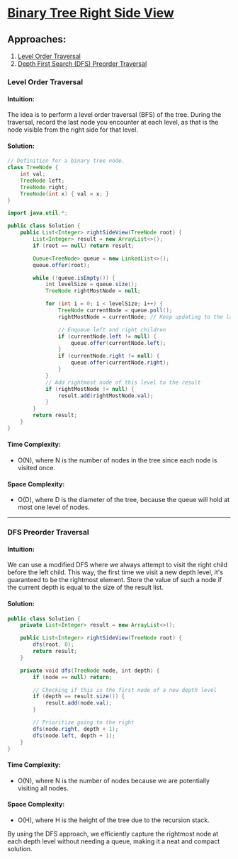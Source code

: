# [Binary Tree Right Side View](https://leetcode.com/problems/binary-tree-right-side-view/)

## Approaches:
1. [Level Order Traversal](#level-order-traversal)
2. [Depth First Search (DFS) Preorder Traversal](#dfs-preorder-traversal)

### Level Order Traversal

#### Intuition:
The idea is to perform a level order traversal (BFS) of the tree. During the traversal, record the last node you encounter at each level, as that is the node visible from the right side for that level.

#### Solution:
```java
// Definition for a binary tree node.
class TreeNode {
    int val;
    TreeNode left;
    TreeNode right;
    TreeNode(int x) { val = x; }
}

import java.util.*;

public class Solution {
    public List<Integer> rightSideView(TreeNode root) {
        List<Integer> result = new ArrayList<>();
        if (root == null) return result;

        Queue<TreeNode> queue = new LinkedList<>();
        queue.offer(root);

        while (!queue.isEmpty()) {
            int levelSize = queue.size();
            TreeNode rightMostNode = null;

            for (int i = 0; i < levelSize; i++) {
                TreeNode currentNode = queue.poll();
                rightMostNode = currentNode; // Keep updating to the last node at current level

                // Enqueue left and right children
                if (currentNode.left != null) {
                    queue.offer(currentNode.left);
                }
                if (currentNode.right != null) {
                    queue.offer(currentNode.right);
                }
            }
            // Add rightmost node of this level to the result
            if (rightMostNode != null) {
                result.add(rightMostNode.val);
            }
        }
        return result;
    }
}
```

#### Time Complexity:
- O(N), where N is the number of nodes in the tree since each node is visited once.

#### Space Complexity:
- O(D), where D is the diameter of the tree, because the queue will hold at most one level of nodes.

---

### DFS Preorder Traversal

#### Intuition:
We can use a modified DFS where we always attempt to visit the right child before the left child. This way, the first time we visit a new depth level, it's guaranteed to be the rightmost element. Store the value of such a node if the current depth is equal to the size of the result list.

#### Solution:
```java
public class Solution {
    private List<Integer> result = new ArrayList<>();

    public List<Integer> rightSideView(TreeNode root) {
        dfs(root, 0);
        return result;
    }

    private void dfs(TreeNode node, int depth) {
        if (node == null) return;

        // Checking if this is the first node of a new depth level
        if (depth == result.size()) {
            result.add(node.val);
        }

        // Prioritize going to the right
        dfs(node.right, depth + 1);
        dfs(node.left, depth + 1);
    }
}
```

#### Time Complexity:
- O(N), where N is the number of nodes because we are potentially visiting all nodes.

#### Space Complexity:
- O(H), where H is the height of the tree due to the recursion stack.

By using the DFS approach, we efficiently capture the rightmost node at each depth level without needing a queue, making it a neat and compact solution.

